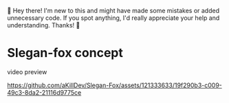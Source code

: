 🌟 Hey there! I'm new to this and might have made some mistakes or added unnecessary code. If you spot anything, I'd really appreciate your help and understanding. Thanks! 🚀

# Slegan-fox concept

video preview

https://github.com/aKillDev/Slegan-Fox/assets/121333633/19f290b3-c009-49c3-8da2-21116d9775ce

